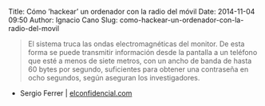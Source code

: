 Title: Cómo ’hackear’ un ordenador con la radio del móvil
Date: 2014-11-04 09:50
Author: Ignacio Cano
Slug: como-hackear-un-ordenador-con-la-radio-del-movil

> El sistema truca las ondas electromagnéticas del monitor. De esta
> forma se puede transmitir información desde la pantalla a un teléfono
> que esté a menos de siete metros, con un ancho de banda de hasta 60
> bytes por segundo, suficientes para obtener una contraseña en ocho
> segundos, según aseguran los investigadores.

- Sergio Ferrer | [elconfidencial.com][]

  [elconfidencial.com]: http://www.elconfidencial.com/tecnologia/2014-11-03/como-hackear-un-ordenador-con-la-radio-del-movil_434775/
    "Cómo 'hackear' un ordenador con la radio del móvil"
